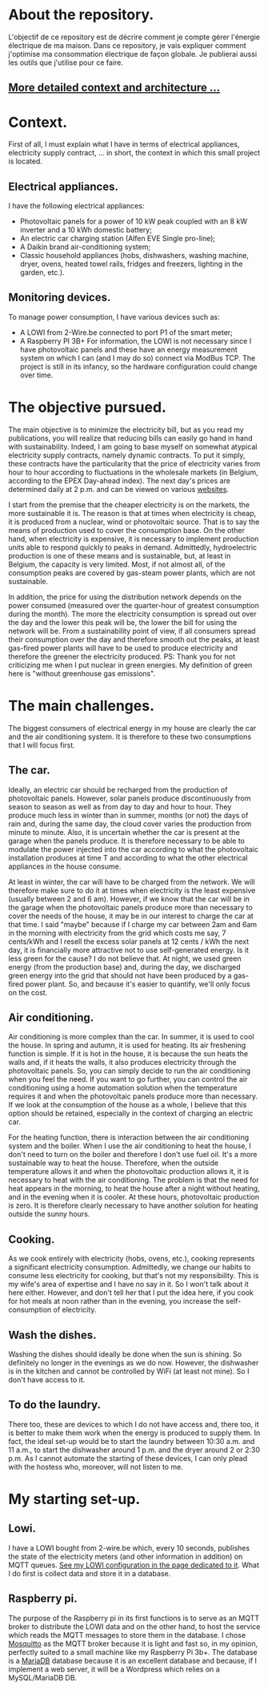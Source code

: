 # About the repository.
L'objectif de ce repository est de décrire comment je compte gérer l'énergie électrique de ma maison.
Dans ce repository, je vais expliquer comment j'optimise ma consommation électrique de façon globale.  Je publierai aussi les outils que j'utilise pour ce faire.

## [More detailed context and architecture ...](http://drive-for-free.lovestoblog.com/)

# Context.
First of all, I must explain what I have in terms of electrical appliances, electricity supply contract, ... in short, the context in which this small project is located.
## Electrical appliances.
I have the following electrical appliances:
- Photovoltaic panels for a power of 10 kW peak coupled with an 8 kW inverter and a 10 kWh domestic battery;
- An electric car charging station (Alfen EVE Single pro-line);
- A Daikin brand air-conditioning system;
- Classic household appliances (hobs, dishwashers, washing machine, dryer, ovens, heated towel rails, fridges and freezers, lighting in the garden, etc.).
## Monitoring devices.
To manage power consumption, I have various devices such as:
- A LOWI from 2-Wire.be connected to port P1 of the smart meter;
- A Raspberry PI 3B+
For information, the LOWI is not necessary since I have photovoltaic panels and these have an energy measurement system on which I can (and I may do so) connect via ModBus TCP. The project is still in its infancy, so the hardware configuration could change over time.

# The objective pursued.
The main objective is to minimize the electricity bill, but as you read my publications, you will realize that reducing bills can easily go hand in hand with sustainability.
Indeed, I am going to base myself on somewhat atypical electricity supply contracts, namely dynamic contracts. To put it simply, these contracts have the particularity that the price of electricity varies from hour to hour according to fluctuations in the wholesale markets (in Belgium, according to the EPEX Day-ahead index). The next day's prices are determined daily at 2 p.m. and can be viewed on various [websites](https://transparency.entsoe.eu/transmission-domain/r2/dayAheadPrices/show?name=&defaultValue=false&viewType=TABLE&areaType=BZN&atch=false&dateTime.dateTime=02.11.2022%2000:00%7CCET%7CDAY&biddingZone.values=CTY%7C10YBE----------2!BZN%7C10YBE----------2&resolution.values=PT60M&dateTime.timezone=CET_CEST&dateTime.timezone_input=CET%20%28UTC%201%29%20/%20CEST%20%28UTC%202%29).

I start from the premise that the cheaper electricity is on the markets, the more sustainable it is. The reason is that at times when electricity is cheap, it is produced from a nuclear, wind or photovoltaic source. That is to say the means of production used to cover the consumption base. On the other hand, when electricity is expensive, it is necessary to implement production units able to respond quickly to peaks in demand. Admittedly, hydroelectric production is one of these means and is sustainable, but, at least in Belgium, the capacity is very limited. Most, if not almost all, of the consumption peaks are covered by gas-steam power plants, which are not sustainable.

In addition, the price for using the distribution network depends on the power consumed (measured over the quarter-hour of greatest consumption during the month). The more the electricity consumption is spread out over the day and the lower this peak will be, the lower the bill for using the network will be. From a sustainability point of view, if all consumers spread their consumption over the day and therefore smooth out the peaks, at least gas-fired power plants will have to be used to produce electricity and therefore the greener the electricity produced. PS: Thank you for not criticizing me when I put nuclear in green energies. My definition of green here is "without greenhouse gas emissions".

# The main challenges.
The biggest consumers of electrical energy in my house are clearly the car and the air conditioning system. It is therefore to these two consumptions that I will focus first.
## The car.
Ideally, an electric car should be recharged from the production of photovoltaic panels. However, solar panels produce discontinuously from season to season as well as from day to day and hour to hour. They produce much less in winter than in summer, months (or not) the days of rain and, during the same day, the cloud cover varies the production from minute to minute. Also, it is uncertain whether the car is present at the garage when the panels produce.
It is therefore necessary to be able to modulate the power injected into the car according to what the photovoltaic installation produces at time T and according to what the other electrical appliances in the house consume.

At least in winter, the car will have to be charged from the network. We will therefore make sure to do it at times when electricity is the least expensive (usually between 2 and 6 am). However, if we know that the car will be in the garage when the photovoltaic panels produce more than necessary to cover the needs of the house, it may be in our interest to charge the car at that time.
I said "maybe" because if I charge my car between 2am and 6am in the morning with electricity from the grid which costs me say, 7 cents/kWh and I resell the excess solar panels at 12 cents / kWh the next day, it is financially more attractive not to use self-generated energy. Is it less green for the cause? I do not believe that. At night, we used green energy (from the production base) and, during the day, we discharged green energy into the grid that should not have been produced by a gas-fired power plant. So, and because it's easier to quantify, we'll only focus on the cost.
## Air conditioning.
Air conditioning is more complex than the car. In summer, it is used to cool the house. In spring and autumn, it is used for heating. Its air freshening function is simple. If it is hot in the house, it is because the sun heats the walls and, if it heats the walls, it also produces electricity through the photovoltaic panels. So, you can simply decide to run the air conditioning when you feel the need. If you want to go further, you can control the air conditioning using a home automation solution when the temperature requires it and when the photovoltaic panels produce more than necessary. If we look at the consumption of the house as a whole, I believe that this option should be retained, especially in the context of charging an electric car.

For the heating function, there is interaction between the air conditioning system and the boiler. When I use the air conditioning to heat the house, I don't need to turn on the boiler and therefore I don't use fuel oil. It's a more sustainable way to heat the house. Therefore, when the outside temperature allows it and when the photovoltaic production allows it, it is necessary to heat with the air conditioning. The problem is that the need for heat appears in the morning, to heat the house after a night without heating, and in the evening when it is cooler. At these hours, photovoltaic production is zero. It is therefore clearly necessary to have another solution for heating outside the sunny hours.
## Cooking.
As we cook entirely with electricity (hobs, ovens, etc.), cooking represents a significant electricity consumption. Admittedly, we change our habits to consume less electricity for cooking, but that's not my responsibility. This is my wife's area of expertise and I have no say in it. So I won't talk about it here either. However, and don't tell her that I put the idea here, if you cook for hot meals at noon rather than in the evening, you increase the self-consumption of electricity.
## Wash the dishes.
Washing the dishes should ideally be done when the sun is shining. So definitely no longer in the evenings as we do now. However, the dishwasher is in the kitchen and cannot be controlled by WiFi (at least not mine). So I don't have access to it.
## To do the laundry.
There too, these are devices to which I do not have access and, there too, it is better to make them work when the energy is produced to supply them. In fact, the ideal set-up would be to start the laundry between 10:30 a.m. and 11 a.m., to start the dishwasher around 1 p.m. and the dryer around 2 or 2:30 p.m. As I cannot automate the starting of these devices, I can only plead with the hostess who, moreover, will not listen to me.

# My starting set-up.
## Lowi.
I have a LOWI bought from 2-wire.be which, every 10 seconds, publishes the state of the electricity meters (and other information in addition) on MQTT queues. [See my LOWI configuration in the page dedicated to it](./LOWI/MQTT_Config).
What I do first is collect data and store it in a database.
## Raspberry pi.
The purpose of the Raspberry pi in its first functions is to serve as an MQTT broker to distribute the LOWI data and on the other hand, to host the service which reads the MQTT messages to store them in the database.
I chose [Mosquitto](https://mosquitto.org/) as the MQTT broker because it is light and fast so, in my opinion, perfectly suited to a small machine like my Raspberry Pi 3b+.
The database is a [MariaDB](https://mariadb.org/) database because it is an excellent database and because, if I implement a web server, it will be a Wordpress which relies on a MySQL/MariaDB DB.